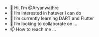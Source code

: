 - 👋 Hi, I’m @Aryanwathre
- 👀 I’m interested in hatever I can do
- 🌱 I’m currently learning DART and Flutter
- 💞️ I’m looking to collaborate on ...
- 📫 How to reach me ...

<!---
Aryanwathre/Aryanwathre is a ✨ special ✨ repository because its `README.md` (this file) appears on your GitHub profile.
You can click the Preview link to take a look at your changes.
--->
